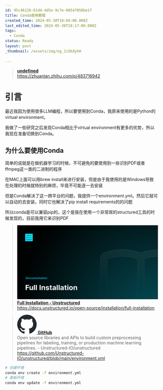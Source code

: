 ```yaml
---
id: 95c46126-61d4-4d5e-9c7e-08547058be1f
title: Conda使用教程
created_time: 2024-05-30T18:04:00.000Z
last_edited_time: 2024-05-30T18:17:00.000Z
tags:
  - Conda
status: Ready
layout: post
_thumbnail: /assets/img/og_2iSKdyhH

---
```


> [**undefined**](https://zhuanlan.zhihu.com/p/483716942)\
> <https://zhuanlan.zhihu.com/p/483716942>

# 引言

最近我因为使用很多LLM编程，所以要使用到Conda，我原来使用的是Python的virtual environment。

我做了一些研究之后发现Conda相比于virtual environment有更多的优势，所以我现在准备切换到Conda。

## 为什么要使用Conda

简单的说就是在做机器学习的时候，不可避免的要使用到一些识别PDF或者ffmpeg这一类的二进制的程序

在MAC上面可以用brew install来进行安装，但是由于我使用的是Windows导致在处理的时候就特别的麻烦，毕竟不可能逐一去安装

但是Conda解决了这一跨平台的问题，我提供一个environment.yml。然后它就可以自动的去安装，同时它也解决了pip install requirements的的问题

所以conda是可以兼容pip的，这个是我在使用一个非常屌的structured工具的时候发现的，目前我用它来识别PDF

> [![image](/assets/img/og_2iSKdyhH) **Full Installation - Unstructured**](https://docs.unstructured.io/open-source/installation/full-installation)\
> <https://docs.unstructured.io/open-source/installation/full-installation>

> [![favicon](/assets/img/favicon_f8fO6Cee.svg) **GitHub**](https://github.com/Unstructured-IO/unstructured/blob/main/environment.yml)\
> Open source libraries and APIs to build custom preprocessing pipelines for labeling, training, or production machine learning pipelines.  - Unstructured-IO/unstructured\
> <https://github.com/Unstructured-IO/unstructured/blob/main/environment.yml>

```bash
# 创建环境
conda env create -f environment.yml
# 更新环境
conda env update -f environment.yml
```
